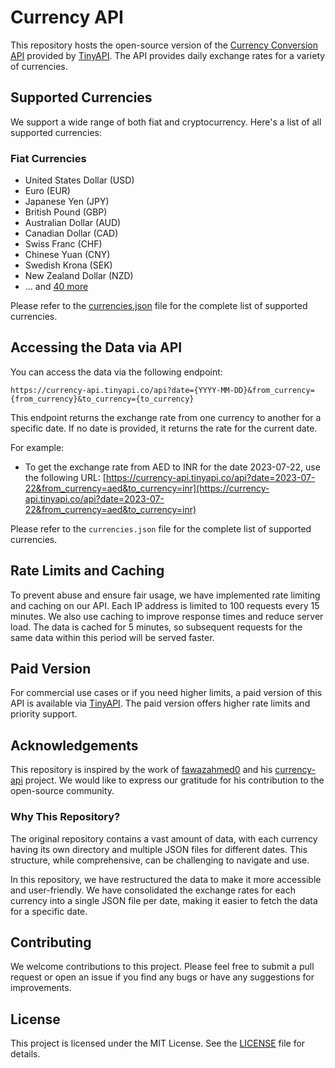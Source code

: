 # Currency API

This repository hosts the open-source version of the [Currency Conversion API](https://www.tinyapi.co/service/currency-conversion-api) provided by [TinyAPI](https://www.tinyapi.co/). The API provides daily exchange rates for a variety of currencies.

## Supported Currencies

We support a wide range of both fiat and cryptocurrency. Here's a list of all supported currencies:

### Fiat Currencies

- United States Dollar (USD)
- Euro (EUR)
- Japanese Yen (JPY)
- British Pound (GBP)
- Australian Dollar (AUD)
- Canadian Dollar (CAD)
- Swiss Franc (CHF)
- Chinese Yuan (CNY)
- Swedish Krona (SEK)
- New Zealand Dollar (NZD)
- ... and [40 more](https://github.com/TinyAPIs/currency-api/blob/main/data/currencies.json)

Please refer to the [currencies.json](https://github.com/TinyAPIs/currency-api/blob/main/data/currencies.json) file for the complete list of supported currencies.

## Accessing the Data via API

You can access the data via the following endpoint:

`https://currency-api.tinyapi.co/api?date={YYYY-MM-DD}&from_currency={from_currency}&to_currency={to_currency}`

This endpoint returns the exchange rate from one currency to another for a specific date. If no date is provided, it returns the rate for the current date.

For example:

- To get the exchange rate from AED to INR for the date 2023-07-22, use the following URL: [https://currency-api.tinyapi.co/api?date=2023-07-22&from_currency=aed&to_currency=inr](https://currency-api.tinyapi.co/api?date=2023-07-22&from_currency=aed&to_currency=inr)

Please refer to the `currencies.json` file for the complete list of supported currencies.

## Rate Limits and Caching

To prevent abuse and ensure fair usage, we have implemented rate limiting and caching on our API. Each IP address is limited to 100 requests every 15 minutes. We also use caching to improve response times and reduce server load. The data is cached for 5 minutes, so subsequent requests for the same data within this period will be served faster.

## Paid Version

For commercial use cases or if you need higher limits, a paid version of this API is available via [TinyAPI](https://www.tinyapi.co/service/currency-conversion-api). The paid version offers higher rate limits and priority support.

## Acknowledgements

This repository is inspired by the work of [fawazahmed0](https://github.com/fawazahmed0) and his [currency-api](https://github.com/fawazahmed0/currency-api) project. We would like to express our gratitude for his contribution to the open-source community.

### Why This Repository?

The original repository contains a vast amount of data, with each currency having its own directory and multiple JSON files for different dates. This structure, while comprehensive, can be challenging to navigate and use.

In this repository, we have restructured the data to make it more accessible and user-friendly. We have consolidated the exchange rates for each currency into a single JSON file per date, making it easier to fetch the data for a specific date.

## Contributing

We welcome contributions to this project. Please feel free to submit a pull request or open an issue if you find any bugs or have any suggestions for improvements.

## License

This project is licensed under the MIT License. See the [LICENSE](LICENSE) file for details.
